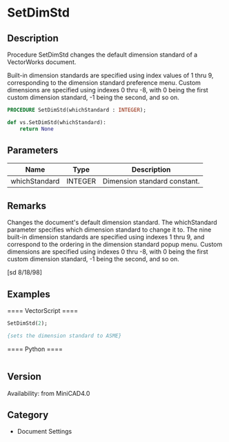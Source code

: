 # SetDimStd

## Description
Procedure SetDimStd changes the default dimension standard of a VectorWorks document. 

Built-in dimension standards are specified using index values of 1 thru 9, corresponding to the dimension standard preference menu. Custom dimensions are specified using indexes 0 thru -8, with 0 being the first custom dimension standard, -1 being the second, and so on.

```pascal
PROCEDURE SetDimStd(whichStandard : INTEGER);
```

```python
def vs.SetDimStd(whichStandard):
    return None
```

## Parameters
|Name|Type|Description|
|---|---|---|
|whichStandard|INTEGER|Dimension standard constant.|

## Remarks
Changes the document's default dimension standard.  The whichStandard parameter specifies which dimension standard to change it to. The nine built-in dimension standards are specified using indexes 1 thru 9, and correspond to the ordering in the dimension standard popup menu. Custom dimensions are specified using indexes 0 thru -8, with 0 being the first custom dimension standard, -1 being the second, and so on.

[sd 8/18/98]

## Examples
==== VectorScript ====
```pascal
SetDimStd(2);

{sets the dimension standard to ASME}
```
==== Python ====
```python

```

## Version
Availability: from MiniCAD4.0

## Category
* Document Settings

